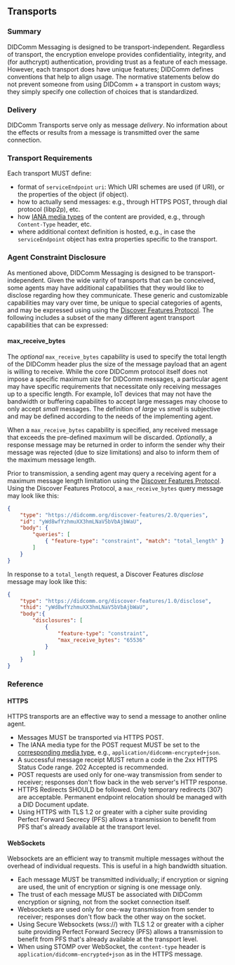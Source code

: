 ## Transports
### Summary
DIDComm Messaging is designed to be transport-independent. Regardless of transport, the encryption envelope provides confidentiality, integrity, and (for authcrypt) authentication, providing trust as a feature of each message. However, each transport does have unique features; DIDComm defines conventions that help to align usage. The normative statements below do not prevent someone from using DIDComm + a transport in custom ways; they simply specify one collection of choices that is standardized.

### Delivery

DIDComm Transports serve only as message _delivery_. No information about the effects or results from a message is transmitted over the same connection.

### Transport Requirements

Each transport MUST define:

- format of `serviceEndpoint` `uri`: Which URI schemes are used (if URI), or the properties of the object (if object).
- how to actually send messages:  e.g., through HTTPS POST, through dial protocol (libp2p), etc.
- how [IANA media types](#iana-media-types) of the content are provided, e.g., through `Content-Type` header, etc.
- where additional context definition is hosted, e.g., in case the `serviceEndpoint`  object has extra properties specific to the transport.


### Agent Constraint Disclosure

As mentioned above, DIDComm Messaging is designed to be transport-independent.  Given the wide varity of transports that can be conceived, some agents may have additional capabilities that they would like to disclose regarding how they communicate.  These generic and customizable capabilities may vary over time, be unique to special categories of agents, and may be expressed using using the [Discover Features Protocol](discover-features-protocol-10). The following includes a subset of the many different agent transport capabilities that can be expressed:

#### max\_receive\_bytes
The _optional_ `max_receive_bytes` capability is used to specify the total length of the DIDComm header plus the size of the message payload that an agent is willing to receive. While the core DIDComm protocol itself does not impose a specific maximum size for DIDComm messages, a particular agent may have specific requirements that necessitate only receiving messages up to a specific length.  For example, IoT devices that may not have the bandwidth or buffering capabilites to accept large messages may choose to only accept _small_ messages.  The definition of _large_ vs _small_ is subjective and may be defined according to the needs of the implementing agent.

When a `max_receive_bytes` capability is specified, any received message that exceeds the pre-defined maximum will be discarded. _Optionally_, a response message may be returned in order to inform the sender why their message was rejected (due to size limitations) and also to inform them of the maximum message length.  

Prior to transmission, a sending agent may query a receiving agent for a maximum message length limitation using the [Discover Features Protocol](#discover-features-protocol-10). Using the Discover Features Protocol, a `max_receive_bytes` query message may look like this:

```json
{
    "type": "https://didcomm.org/discover-features/2.0/queries",
    "id": "yWd8wfYzhmuXX3hmLNaV5bVbAjbWaU",
    "body": {
        "queries": [
            { "feature-type": "constraint", "match": "total_length" }
        ]
    }
}
```

In response to a `total_length` request, a Discover Features _disclose_ message may look like this:

```json
{
    "type": "https://didcomm.org/discover-features/1.0/disclose",
    "thid": "yWd8wfYzhmuXX3hmLNaV5bVbAjbWaU",
    "body":{
        "disclosures": [
            {
                "feature-type": "constraint",
                "max_receive_bytes": "65536"
            }
        ]
    }
}
```

### Reference
#### HTTPS

HTTPS transports are an effective way to send a message to another online agent.

- Messages MUST be transported via HTTPS POST.
- The IANA media type for the POST request MUST be set to the [corresponding media type](#iana-media-types), e.g., `application/didcomm-encrypted+json`.
- A successful message receipt MUST return a code in the 2xx HTTPS Status Code range. 202 Accepted is recommended. 
- POST requests are used only for one-way transmission from sender to receiver; responses don't flow back in the web server's HTTP response.
- HTTPS Redirects SHOULD be followed. Only temporary redirects (307) are acceptable. Permanent endpoint relocation should be managed with a DID Document update.
- Using HTTPS with TLS 1.2 or greater with a cipher suite providing Perfect Forward Secrecy (PFS) allows a transmission to benefit from PFS that's already available at the transport level.

#### WebSockets
Websockets are an efficient way to transmit multiple messages without the overhead of individual requests. This is useful in a high bandwidth situation.

- Each message MUST be transmitted individually; if encryption or signing are used, the unit of encryption or signing is one message only.
- The trust of each message MUST be associated with DIDComm encryption or signing, not from the socket connection itself.
- Websockets are used only for one-way transmission from sender to receiver; responses don't flow back the other way on the socket.
- Using Secure Websockets (wss://) with TLS 1.2 or greater with a cipher suite providing Perfect Forward Secrecy (PFS) allows a transmission to benefit from PFS that's already available at the transport level.
- When using STOMP over WebSocket, the `content-type` header is `application/didcomm-encrypted+json` as in the HTTPS message.
